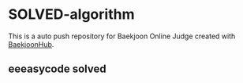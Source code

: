 # SOLVED-algorithm
This is a auto push repository for Baekjoon Online Judge created with [BaekjoonHub](https://github.com/BaekjoonHub/BaekjoonHub).

## eeeasycode solved
